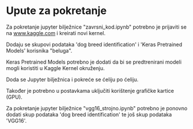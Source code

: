 # Upute za pokretanje

Za pokretanje jupyter bilježnice "zavrsni_kod.ipynb" potrebno je prijaviti se na www.kaggle.com i kreirati novi kernel.

Dodaju se skupovi podataka 'dog breed identification' i 'Keras Pretrained Models' korisnika "beluga".

Keras Pretrained Models potrebno je dodati da bi se predtrenirani modeli mogli koristiti u Kaggle Kernel okruženju.

Doda se Jupyter bilježnica i pokreće se ćeliju po ćeliju.

Također je potrebno u postavkama uključiti korištenje grafičke kartice (GPU).

Za pokretanje jupyter bilježnice "vgg16_strojno.ipynb" potrebno je ponovno dodati skup podataka 'dog breed identification' te još skup podataka 'VGG16'.
